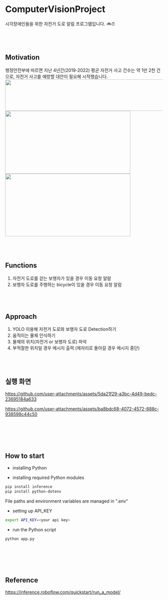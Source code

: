 # ComputerVisionProject
시각장애인들을 위한 자전거 도로 알림 프로그램입니다. 🚲⏰
<br><br><br><br>



## Motivation
행정안전부에 따르면 지난 4년간(2019-2022) 평균 자전거 사고 건수는 약 1만 2천 건으로, 자전거 사고를 예방할 대안이 필요해 시작했습니다.
<img src="https://github.com/user-attachments/assets/e72eae24-8c01-490d-b7fe-417d6353e831" width=600 height=100/>
<img src="https://github.com/user-attachments/assets/4793374d-ba5c-4c97-af65-97dddde1e3a9" width=400 height=200/>
<img src="https://github.com/user-attachments/assets/77caa9db-3821-4f36-9b71-ed48b03c107d" width=400 height=200/>
<br><br><br><br>



## Functions
1. 자전거 도로를 걷는 보행자가 있을 경우 이동 요청 알람
2. 보행자 도로를 주행하는 bicycle이 있을 경우 이동 요청 알람
<br><br><br><br>



## Approach
1. YOLO 이용해 자전거 도로와 보행자 도로 Detection하기
2. 움직이는 물체 인식하기
3. 물체의 위치(자전거 or 보행자 도로) 파악
4. 부적절한 위치일 경우 메시지 출력 (제자리로 돌아갈 경우 메시지 중단)
<br><br><br><br>



## 실행 화면
<!--<img src="https://github.com/user-attachments/assets/3935e71d-b0db-48f3-9546-36e41765b07d" width=350 height=400/>-->


https://github.com/user-attachments/assets/5da21f29-a3bc-4d49-bedc-23695184a633


https://github.com/user-attachments/assets/ba8bdc68-4072-4572-888c-938598c44c50


<br><br><br><br>



## How to start
- installing Python
  
- installing required Python modules
```bash
pip install inference
pip install python-dotenv
```
File paths and environment variables are managed in ".env"

- setting up API_KEY
```bash
export API_KEY=<your api key>
```

- run the Python script
```bash
python app.py
```
<br><br><br><br>



## Reference
https://inference.roboflow.com/quickstart/run_a_model/
<br><br><br><br>

